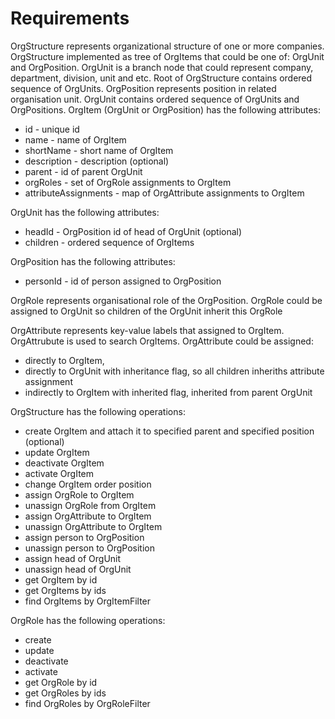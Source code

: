 # Requirements

OrgStructure represents organizational structure of one or more companies.
OrgStructure implemented as tree of OrgItems that could be one of: OrgUnit and OrgPosition.
OrgUnit is a branch node that could represent company, department, division, unit and etc.
Root of OrgStructure contains ordered sequence of OrgUnits.
OrgPosition represents position in related organisation unit.
OrgUnit contains ordered sequence of OrgUnits and OrgPositions.
OrgItem (OrgUnit or OrgPosition) has the following attributes:
 * id - unique id 
 * name - name of OrgItem
 * shortName - short name of OrgItem
 * description - description (optional)
 * parent - id of parent OrgUnit
 * orgRoles - set of OrgRole assignments to OrgItem
 * attributeAssignments - map of OrgAttribute assignments to OrgItem

OrgUnit has the following attributes:
 * headId - OrgPosition id of head of OrgUnit (optional)
 * children - ordered sequence of OrgItems

OrgPosition has the following attributes:
 * personId - id of person assigned to OrgPosition

OrgRole represents organisational role of the OrgPosition. 
OrgRole could be assigned to OrgUnit so children of the OrgUnit inherit this OrgRole

OrgAttribute represents key-value labels that assigned to OrgItem.
OrgAttrubute is used to search OrgItems.
OrgAttribute could be assigned: 
 * directly to OrgItem, 
 * directly to OrgUnit with inheritance flag, so all children inheriths attribute assignment
 * indirectly to OrgItem with inherited flag, inherited from parent OrgUnit

OrgStructure has the following operations:
 * create OrgItem and attach it to specified parent and specified position (optional)
 * update OrgItem
 * deactivate OrgItem 
 * activate OrgItem 
 * change OrgItem order position
 * assign OrgRole to OrgItem
 * unassign OrgRole from OrgItem
 * assign OrgAttribute to OrgItem
 * unassign OrgAttribute to OrgItem
 * assign person to OrgPosition
 * unassign person to OrgPosition
 * assign head of OrgUnit
 * unassign head of OrgUnit
 * get OrgItem by id
 * get OrgItems by ids
 * find OrgItems by OrgItemFilter

OrgRole has the following operations:
 * create
 * update
 * deactivate
 * activate
 * get OrgRole by id
 * get OrgRoles by ids
 * find OrgRoles by OrgRoleFilter
